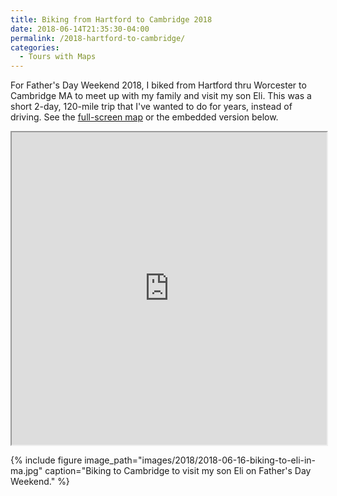 ```yaml
---
title: Biking from Hartford to Cambridge 2018
date: 2018-06-14T21:35:30-04:00
permalink: /2018-hartford-to-cambridge/
categories:
  - Tours with Maps
---
```

For Father's Day Weekend 2018, I biked from Hartford thru Worcester to Cambridge MA to meet up with my family and visit my son Eli. This was a short 2-day, 120-mile trip that I've wanted to do for years, instead of driving. See the [full-screen map](https://jackdougherty.github.io/bikemapcode/#8/42.276/-71.948) or the embedded version below.

<iframe src="https://jackdougherty.github.io/bikemapcode/#8/42.276/-71.948" width="100%" height="500px"></iframe>

{% include figure image_path="images/2018/2018-06-16-biking-to-eli-in-ma.jpg" caption="Biking to Cambridge to visit my son Eli on Father's Day Weekend." %}
